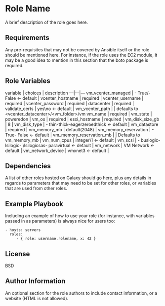 Role Name
=========

A brief description of the role goes here.

Requirements
------------

Any pre-requisites that may not be covered by Ansible itself or the role should be mentioned here. For instance, if the role uses the EC2 module, it may be a good idea to mention in this section that the boto package is required.

Role Variables
--------------
variable | choices | description
—|—|—
vm_vcenter_managed  | - True/- False <- default |
vcenter_hostname | required |
vcenter_username | required |
vcenter_password | required |
datacenter | required |
validate_certs | yes\no <- default |
vm_vcenter_path | | defaults to <vcenter_datacenter>/<vm_folder>/vm
vm_name | required |
vm_state | poweredon |
vm_os | required |
esxi_hostname | required |
vm_disk_size_gb | 8 |
vm_disk_type | - thin\-thick\-eagerzeroedthick <- default |
vm_datastore | required |
vm_memory_mb | default(2048) |
vm_memory_reservation | - True\- False <- default |
vm_memory_reservation_mb | | Defaults to vm_memory_mb |
vm_num_cpus | integer\1 <- default |
vm_scsi | 	- buslogic\- lsilogic- \lsilogicsas\- paravirtual <- default |
vm_network | VM Network <- default |
vm_network_device | vmxnet3 <- default |


Dependencies
------------

A list of other roles hosted on Galaxy should go here, plus any details in regards to parameters that may need to be set for other roles, or variables that are used from other roles.

Example Playbook
----------------

Including an example of how to use your role (for instance, with variables passed in as parameters) is always nice for users too:

    - hosts: servers
      roles:
         - { role: username.rolename, x: 42 }

License
-------

BSD

Author Information
------------------

An optional section for the role authors to include contact information, or a website (HTML is not allowed).
